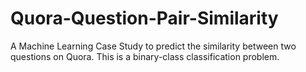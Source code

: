 # Quora-Question-Pair-Similarity
A Machine Learning Case Study to predict the similarity between two questions on Quora. This is a binary-class classification problem.
